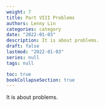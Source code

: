 ```yaml
---
weight: 7
title: Part VIII Problems
authors: Lenny Lin
categories: category
date: "2022-01-03"
description: It is about problems.
draft: false
lastmod: "2022-01-03"
series: null
tags: null

toc: true
bookCollapseSection: true
---
```


It is about problems.

<!--more-->

